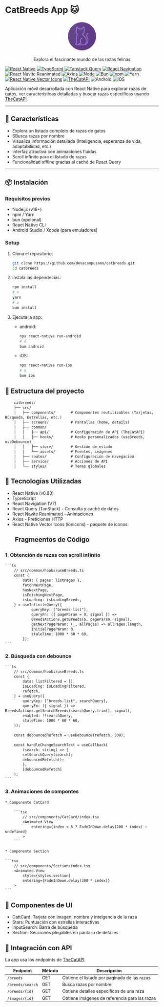 # CatBreeds App 🐱

<p align="center">
    <img src="./android/app/src/main/res/mipmap-xxxhdpi/ic_launcher.png" alt="App Screenshot or Logo" width="100px" />
    <p align="center">Explora el fascinante mundo de las razas felinas</p>
</p>

[![React Native](https://img.shields.io/badge/React%20Native-v0.80.0-blue.svg?logo=react)](https://reactnative.dev/)
[![TypeScript](https://img.shields.io/badge/TypeScript-v5.0.4-blue.svg?logo=typescript)](https://www.typescriptlang.org/)
[![Tanstack Query](https://img.shields.io/badge/Tanstack_Query-v5.80.7-3e9b0d.svg?logo=reactquery&logoColor=3e9b0d)](https://tanstack.com/query/latest)
[![React Navigation](https://img.shields.io/badge/React_Navigation-v7-af92ff.svg?logo=react&logoColor=af92ff)](https://reactnavigation.org/)
[![React Navite Reanimated](https://img.shields.io/badge/React_Navite_Reanimated-v3.18.0-001a72.svg?logo=react&logoColor=001a72)](https://docs.swmansion.com/react-native-reanimated/docs/fundamentals/getting-started/)
[![Axios](https://img.shields.io/badge/Axios-v1.10.0-5a2ae4.svg?logo=Axios&logoColor=5a2ae4)](https://axios-http.com/es/docs/intro)
[![Node](https://img.shields.io/badge/node-v22.15.0-fff?logo=nodedotjs)](https://bun.sh/)
[![Bun](https://img.shields.io/badge/Bun-v1.2.12+-000?logo=bun&logoColor=fff)](https://bun.sh/)
[![npm](https://img.shields.io/badge/npm-v11.4.2-CB3837?logo=npm&logoColor=CB3837)](https://www.npmjs.com/)
[![Yarn](https://img.shields.io/badge/Yarn-v1.22.22-2C8EBB?logo=yarn&logoColor=2C8EBB)](https://yarnpkg.com/)
[![React Native Vector Icons](https://img.shields.io/badge/React_Native_vector_Icons-v12.0.0-1.svg)](https://github.com/oblador/react-native-vector-icons/tree/master)
[![TheCatAPI](https://img.shields.io/badge/API-TheCatAPI-orange.svg)](https://developers.thecatapi.com/)
![Android](https://img.shields.io/badge/Android-3DDC84?logo=android&logoColor=white)
![iOS](https://img.shields.io/badge/iOS-000000?logo=apple&logoColor=F0F0F0)

Aplicación móvil desarrollada con React Native para explorar razas de gatos, ver características detalladas y buscar razas específicas usando [TheCatAPI](https://developers.thecatapi.com/).

---

## 🚀 Características

- Explora un listado completo de razas de gatos
- SBusca razas por nombre
- Visualiza información detallada (Inteligencia, esperanza de vida, adaptabilidad, etc.)
- Interfaz atractiva con animaciones fluidas
- Scroll infinito para el listado de razas
- Funcionalidad offline gracias al caché de React Query

---

## 📦 Instalación

### Requisitos previos

- Node.js (v18+)
- npm / Yarn
- bun (opcional)
- React Native CLI
- Android Studio / Xcode (para emuladores)

### Setup

1. Clona el repositorio:

   ```bash
   git clone https://github.com/devacampuzano/catbreeds.git
   cd catbreeds
   ```

2. instala las dependecias:

   ```bash
   npm install
   # o
   yarn
   # o
   bun install
   ```

3. Ejecuta la app:

   - android:

     ```bash
     npx react-native run-android
     # o
     bun android
     ```

   - iOS:

     ```bash
     npx react-native run-ios
     # o
     bun ios
     ```

## 📂 Estructura del proyecto

```
    catbreeds/
    ├── src/
    │   ├── components/       # Componentes reutilizables (Tarjetas, Búsqueda, Estrellas, etc.)
    │   ├── screens/          # Pantallas (home, details)
    │   ├── common/
    │   │   ├── api/          # Configuración de API (TheCatAPI)
    │   │   ├── hooks/        # Hooks personalizados (useBreeds, useDebounce)
    │   │   ├── store/        # Gestión de estado
    │   │   └── assets/       # Fuentes, imágenes
    │   ├── routes/           # Configuración de navegación
    │   ├── service/          # Acciones de API
    │   └── styles/           # Temas globales
```

## 🔨 Tecnologías Utilizadas

- React Native (v0.80)
- TypreScript
- React Navigation (V7)
- React Query (TanStack) - Consulta y caché de datos
- React Navite Reanimated - Animaciones
- Axios - Preticiones HTTP
- React Native Vector Icons (ionicons) - paquete de iconos

## <span style="display: inline-flex; align-items: center; gap: 8px;"><svg xmlns="http://www.w3.org/2000/svg" height="24px" viewBox="0 -960 960 960" width="24px" fill="#ffff"><path d="M320-240 80-480l240-240 57 57-184 184 183 183-56 56Zm320 0-57-57 184-184-183-183 56-56 240 240-240 240Z"/></svg>Fragmeentos de Código</span>

### 1. Obtención de rezas con scroll infinito

    ```ts
        // src/common/hooks/useBreeds.ts
        const {
            data: { pages: listPages },
            fetchNextPage,
            hasNextPage,
            isFetchingNextPage,
            isLoading: isLoadingBreeds,
        } = useInfiniteQuery({
                queryKey: ["breeds-list"],
                queryFn: ({ pageParam = 0, signal }) =>
                BreedsActions.getBreeds(6, pageParam, signal),
                getNextPageParam: (_, allPages) => allPages.length,
                initialPageParam: 0,
                staleTime: 1000 * 60 * 60,
            });
    ```

### 2. Búsqueda con debounce

    ```ts
        // src/common/hooks/useBreeds.ts
        const {
            data: listFiltered = [],
            isLoading: isLoadingFiltered,
            refetch,
        } = useQuery({
            queryKey: ["breeds-list", searchQuery],
            queryFn: ({ signal }) =>  BreedsActions.getSearchBreeds(searchQuery.trim(), signal),
            enabled: !!searchQuery,
            staleTime: 1000 * 60 * 60,
        });

        const debouncedRefetch = useDebounce(refetch, 500);

        const handleChangeSearchText = useCallback(
            (search: string) => {
            setSearchQuery(search);
            debouncedRefetch();
            },
            [debouncedRefetch]
        );
    ```

### 3. Animaciones de compontes

    * Componente CatCard

        ```tsx
            // src/components/CatCard/index.tsx
            <Animated.View
                entering={index < 6 ? FadeInDown.delay(200 * index) :   undefined}
            >
        ```

    * Componente Section

    ```tsx
        // src/components/Section/index.tsx
        <Animated.View
            style={styles.section}
            entering={FadeInDown.delay(300 * index)}
        >
    ```

## 🎨 Componentes de UI

- CattCard: Tarjeta con imagen, nombre y intelgencia de la raza
- Stars: Puntuación con estrellas interactivas
- InputSearch: Barra de búsqueda
- Section: Secciones plegables en pantalla de detalles

## 📡 Integración con API

La app usa los endpoints de [TheCatAPI](https://developers.thecatapi.com/)

| Endpoint         | Método | Descripción                                   |
| ---------------- | ------ | --------------------------------------------- |
| `/breeds`        | GET    | Obtiene el listado por paginado de las razas  |
| `/breeds/search` | GET    | Busca razas por nombre                        |
| `/breeds/{id}`   | GET    | Obtiene detalles específicos de una raza      |
| `/images/{id}`   | GET    | Obtiene imágenes de referencia para las razas |
